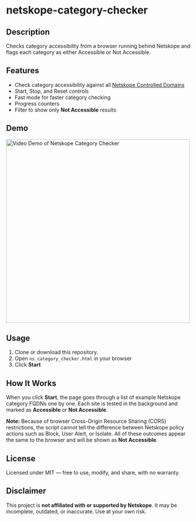 # netskope-category-checker

## Description
Checks category accessibility from a browser running behind Netskope and flags each category as either Accessible or Not Accessible.

## Features
- Check category accessibility against all [Netskope Controlled Domains](https://community.netskope.com/next-gen-swg-2/netskope-controlled-domains-for-url-category-testing-867)
- Start, Stop, and Reset controls
- Fast mode for faster category checking
- Progress counters
- Filter to show only **Not Accessible** results

## Demo
<img src="./Netskope_Category_Checker_Demo.gif" alt="Video Demo of Netskope Category Checker" width="500"/>

## Usage
1. Clone or download this repository.
2. Open `ns_category_checker.html` in your browser
3. Click **Start**

## How It Works

When you click **Start**, the page goes through a list of example Netskope category FQDNs one by one. Each site is tested in the background and marked as **Accessible** or **Not Accessible**.

**Note:** Because of browser Cross-Origin Resource Sharing (CORS) restrictions, the script cannot tell the difference between Netskope policy actions such as Block, User Alert, or Isolate. All of these outcomes appear the same to the browser and will be shown as **Not Accessible**.

## License
Licensed under MIT — free to use, modify, and share, with no warranty.

## Disclaimer
This project is **not affiliated with or supported by Netskope**. It may be incomplete, outdated, or inaccurate. Use at your own risk.
